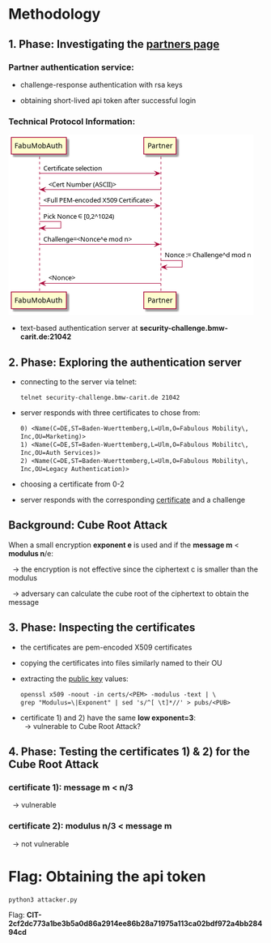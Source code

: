 # Methodology

## 1. Phase: Investigating the [partners page](https://security-challenge.bmw-carit.de/fabulousmobility/partners)

### Partner authentication service: 

- challenge-response authentication with rsa keys

- obtaining short-lived api token after successful login

### Technical Protocol Information:

<img src=mobility-auth-flow.png>   

- text-based authentication server at **security-challenge.bmw-carit.de:21042**

## 2. Phase: Exploring the authentication server 

- connecting to the server via telnet:  
  
  ```
  telnet security-challenge.bmw-carit.de 21042
  ```

- server responds with three certificates to chose from:  
  
  ``` 
  0) <Name(C=DE,ST=Baden-Wuerttemberg,L=Ulm,O=Fabulous Mobility\, Inc,OU=Marketing)>  
  1) <Name(C=DE,ST=Baden-Wuerttemberg,L=Ulm,O=Fabulous Mobilitc\, Inc,OU=Auth Services)>  
  2) <Name(C=DE,ST=Baden-Wuerttemberg,L=Ulm,O=Fabulous Mobility\, Inc,OU=Legacy Authentication)>  
  ```
- choosing a certificate from 0-2

- server responds with the corresponding [certificate](https://github.com/whIstl3bl0w3r/BMW_Puzzle_2/tree/main/certs) and a challenge  

## Background: Cube Root Attack  

When a small encryption **exponent e** is used and if the **message m** < **modulus n**/e:  
  
&nbsp; → the encryption is not effective since the ciphertext c is smaller than the modulus  
  
&nbsp; → adversary can calculate the cube root of the ciphertext to obtain the message

## 3. Phase: Inspecting the certificates  

- the certificates are pem-encoded X509 certificates

- copying the certificates into files similarly named to their OU

- extracting the [public key](https://github.com/whIstl3bl0w3r/BMW_Puzzle_2/tree/main/pubs) values:  
  ``` 
  openssl x509 -noout -in certs/<PEM> -modulus -text | \
  grep "Modulus=\|Exponent" | sed 's/^[ \t]*//' > pubs/<PUB>
  ```
- certificate 1\) and 2\) have the same **low exponent=3**:  
&nbsp; → vulnerable to Cube Root Attack?

## 4. Phase: Testing the certificates 1\) & 2\) for the Cube Root Attack 

### certificate 1\): message m < n/3
&nbsp; → vulnerable

### certificate 2\): modulus n/3 < message m
&nbsp; → not vulnerable

# Flag: Obtaining the api token  
``` python3 attacker.py ```  
  
Flag: **CIT-2cf2dc773a1be3b5a0d86a2914ee86b28a71975a113ca02bdf972a4bb28494cd**
